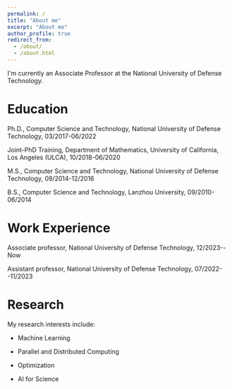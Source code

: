 ```yaml
---
permalink: /
title: "About me"
excerpt: "About me"
author_profile: true
redirect_from: 
  - /about/
  - /about.html
---
```

I'm currently an Associate Professor at the National University of Defense Technology.

Education
======
Ph.D., Computer Science and Technology, National University of Defense Technology, 03/2017-06/2022

Joint-PhD Training, Department of Mathematics, University of California, Los Angeles (ULCA), 10/2018-06/2020

M.S., Computer Science and Technology, National University of Defense Technology, 09/2014-12/2016

B.S., Computer Science and Technology, Lanzhou University, 09/2010-06/2014

Work Experience
======
Associate professor, National University of Defense Technology, 12/2023--Now

Assistant professor, National University of Defense Technology, 07/2022--11/2023

Research
======
My research interests include:

  * Machine Learning

  * Parallel and Distributed Computing

  * Optimization

  * AI for Science


